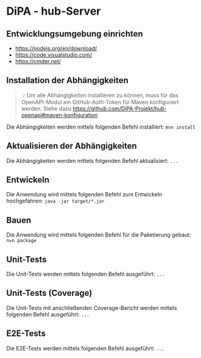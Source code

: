 # DiPA - hub-Server

## Entwicklungsumgebung einrichten

- https://nodejs.org/en/download/
- https://code.visualstudio.com/
- https://cmder.net/

## Installation der Abhängigkeiten

> :bulb: Um alle Abhängigkeiten installieren zu können, muss für das OpenAPI-Modul ein GitHub-Auth-Token für Maven konfiguriert werden. Siehe dazu https://github.com/DiPA-Projekt/hub-openapi#maven-konfiguration

Die Abhängigkeiten werden mittels folgenden Befehl installiert: `mvn install`

## Aktualisieren der Abhängigkeiten

Die Abhängigkeiten werden mittels folgenden Befehl aktualisiert: `...`

## Entwickeln

Die Anwendung wird mittels folgenden Befehl zum Entwickeln hochgefahren: `java -jar target/*.jar`

## Bauen

Die Anwendung wird mittels folgenden Befehl für die Paketierung gebaut: `nvn package`

## Unit-Tests

Die Unit-Tests werden mittels folgenden Befehl ausgeführt: `...`

## Unit-Tests (Coverage)

Die Unit-Tests mit anschließenden Coverage-Bericht werden mittels folgenden Befehl ausgeführt: `...`

## E2E-Tests

Die E2E-Tests werden mittels folgenden Befehl ausgeführt: `...`
